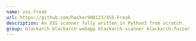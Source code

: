 ```yaml
---
name: xss-freak
url: https://github.com/hacker900123/XSS-Freak
description: An XSS scanner fully written in Python3 from scratch.
group: blackarch blackarch-webapp blackarch-scanner blackarch-fuzzer
---
```

